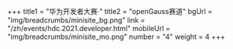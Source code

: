 +++
title1 = "华为开发者大赛·"
title2 = "openGauss赛道"
bgUrl = "img/breadcrumbs/minisite_bg.png"
link = "/zh/events/hdc.2021.developer.html"
mobileUrl = "img/breadcrumbs/minisite_mo.png"
number = "4"
weight =  4
+++
